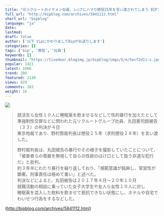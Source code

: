 ```yaml
---
title: "元リクルートのイケメン社員、レ◯プにハマり懲役25年を言い渡されてしまう BIPブログ"
full_url: "http://bipblog.com/archives/5841112.html"
short_url: "bipblog"
language: "ja"
date: 
lastmod: 
draft: false
author: ['以下 VipにかわりましてBipがお送りします']
categories: []
tags: ['bip', '懲役', '社員']
keywords: []
thumbnail: "https://livedoor.blogimg.jp/bipblog/imgs/5/e/5ecf2d11-s.jpg"
popular: 1421
latest: 1666
trend: 209
featured: 1130
views: 829
comments: 183
weight: 16
---
```


![](https://livedoor.blogimg.jp/bipblog/imgs/5/e/5ecf2d11-s.jpg)

<blockquote><p class='ent_body_p ent_kyocho '> 就活生ら女性１０人に睡眠薬を飲ませるなどして性的暴行を加えたとして<br> 準強制性交罪などに問われた元リクルートグループ社員、丸田憲司朗被告（３３）の判決が４日<br> 東京地裁であり、野村賢裁判長は懲役２５年（求刑懲役２８年）を言い渡した。</p> <p class='ent_body_p ent_kyocho'>野村裁判長は、丸田被告の暴行やその様子を撮影していたことについて、「被害者らの尊厳を無視して自らの性欲のはけ口として扱う非道な犯行だ」と批判。<br> 約３年半にわたり暴行を繰り返しており、「規範意識が鈍麻し、常習性が顕著。刑事責任は極めて重い」と述べた。<br> 判決などによると、丸田被告は２０１７年４月～２０年１０月<br> 就職活動の相談に乗っていた女子大学生や友人ら女性１０人に対し<br> 睡眠薬を混入した飲料を飲ませて抵抗できない状態にし、ホテルや自宅でわいせつ行為をするなどした。 </p></blockquote>

(http://bipblog.com/archives/5841112.html)

